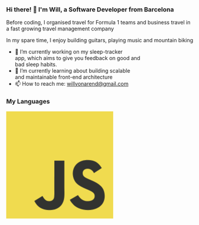 ### Hi there! 👋 I'm Will, a Software Developer from Barcelona

Before coding, I organised travel for Formula 1 teams and business travel in a fast growing travel management company

In my spare time, I enjoy building guitars, playing music and mountain biking

- 🔭 I’m currently working on my sleep-tracker<br />
app, which aims to give you feedback on good and<br />
bad sleep habits. 
- 🌱 I’m currently learning about building scalable<br />
and maintainable front-end architecture
- 📫 How to reach me: willvonarend@gmail.com


### My Languages
![Javascript](https://raw.githubusercontent.com/github/explore/80688e429a7d4ef2fca1e82350fe8e3517d3494d/topics/javascript/javascript.png "Javascript Logo")
